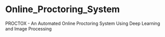 # Online_Proctoring_System
PROCTOX - An Automated Online Proctoring System Using Deep Learning and Image Processing
